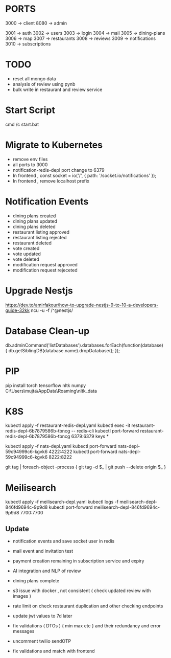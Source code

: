 # PORTS
3000 -> client
8080 -> admin

3001 -> auth
3002 -> users
3003 -> login
3004 -> mail 
3005 -> dining-plans
3006 -> map
3007 -> restaurants
3008 -> reviews
3009 -> notifications
3010 -> subscriptions

# TODO
- reset all mongo data
- analysis of review using pynb
- bulk write in restaurant and review service

# Start Script
cmd /c start.bat

# Migrate to Kubernetes
- remove env files
- all ports to 3000
- notification-redis-depl port change to 6379
- In frontend , const socket = io('/', { path: '/socket.io/notifications' });
- In frontend , remove localhost prefix

# Notification Events
- dining plans created
- dining plans updated
- dining plans deleted
- restaurant listing approved
- restaurant listing rejected
- restaurant deleted
- vote created
- vote updated
- vote deleted
- modification request approved
- modification request rejeceted

# Upgrade Nestjs
https://dev.to/amirfakour/how-to-upgrade-nestjs-9-to-10-a-developers-guide-32kk
ncu -u -f /^@nestjs/

# Database Clean-up
db.adminCommand('listDatabases').databases.forEach(function(database) {
    db.getSiblingDB(database.name).dropDatabase();
});

# PIP
pip install torch tensorflow nltk numpy
C:\Users\mujta\AppData\Roaming\nltk_data

# K8S
kubectl apply -f restaurant-redis-depl.yaml
kubectl exec -it restaurant-redis-depl-6b7879586b-tbncg -- redis-cli
kubectl port-forward restaurant-redis-depl-6b7879586b-tbncg 6379:6379
keys *

kubectl apply -f nats-depl.yaml
kubectl port-forward nats-depl-59c94999c6-kgvk6 4222:4222
kubectl port-forward nats-depl-59c94999c6-kgvk6 8222:8222

git tag | foreach-object -process { git tag -d $_ | git push --delete origin $_ }

# Meilisearch
kubectl apply -f meilisearch-depl.yaml
kubectl logs -f meilisearch-depl-846fd9694c-9p9d8
kubectl port-forward meilisearch-depl-846fd9694c-9p9d8 7700:7700

## Update 
- notification events and save socket user in redis
- mail event and invitation test
- payment creation remaining in subscription service and expiry
- AI integration and NLP of review
- dining plans complete

- s3 issue with docker , not consistent ( check updated review with images )
- rate limit on check restaurant duplication and other checking endpoints

- update jwt values to 7d later 
- fix validations ( DTOs ) { min max etc } and their redundancy and error messages
- uncomment twilio sendOTP
- fix validations and match with frontend